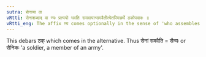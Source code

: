 ```yaml
---
sutra: सेनाया वा
vRtti: सेनाशब्दाद् वा ण्यः प्रत्ययो भवति समवायान्समवैतीत्येतस्मिन्नर्थे ठकोपवादः ॥
vRtti_eng: The affix ण्य comes optionally in the sense of 'who assembles there,' after the word _sena_.
---
```

This debars ठक् which comes in the alternative. Thus सेनां समवैति = सैन्यः or सैनिकः 'a soldier, a member of an army'.
